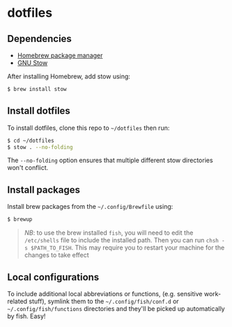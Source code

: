 # dotfiles

## Dependencies

- [Homebrew package manager](https://brew.sh/)
- [GNU Stow](https://www.gnu.org/software/stow/)

After installing Homebrew, add stow using:

```bash
$ brew install stow
```

## Install dotfiles

To install dotfiles, clone this repo to `~/dotfiles` then run:

```bash
$ cd ~/dotfiles
$ stow . --no-folding
```

The `--no-folding` option ensures that multiple different stow directories won't conflict.

## Install packages

Install brew packages from the `~/.config/Brewfile` using:

```bash
$ brewup
```

> *NB*: to use the brew installed `fish`, you will need to edit the `/etc/shells` file to include the installed
path. Then you can run `chsh -s $PATH_TO_FISH`. This may require you to restart your machine for the changes
to take effect

## Local configurations

To include additional local abbreviations or functions, (e.g. sensitive work-related stuff), symlink them to
the `~/.config/fish/conf.d` or `~/.config/fish/functions` directories and they'll be picked up automatically
by fish. Easy!
